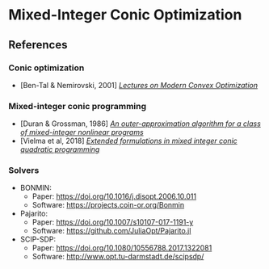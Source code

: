 # Mixed-Integer Conic Optimization

## References

### Conic optimization

* [Ben-Tal & Nemirovski, 2001] [_Lectures on Modern Convex Optimization_](https://doi.org/10.1137/1.9780898718829)

### Mixed-integer conic programming

* [Duran & Grossman, 1986] [_An outer-approximation algorithm for a class of mixed-integer nonlinear programs_](https://doi.org/10.1007/BF02592064)
* [Vielma et al, 2018] [_Extended formulations in mixed integer conic quadratic programming_](https://doi.org/10.1007/s12532-016-0113-y)

### Solvers
* BONMIN:
  * Paper: https://doi.org/10.1016/j.disopt.2006.10.011
  * Software: https://projects.coin-or.org/Bonmin
* Pajarito:
  * Paper: https://doi.org/10.1007/s10107-017-1191-y
  * Software: https://github.com/JuliaOpt/Pajarito.jl
* SCIP-SDP: 
  * Paper: https://doi.org/10.1080/10556788.2017.1322081
  * Software: http://www.opt.tu-darmstadt.de/scipsdp/